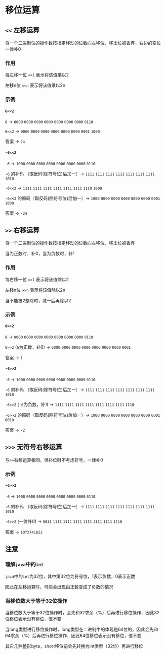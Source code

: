 # 移位运算

## `<<` 左移运算

将一个二进制位的操作数按指定移动的位数向左移位，移出位被丢弃，右边的空位一律补0

### 作用

每左移一位 `<<1` 表示将该值乘以2

左移n位 `<<n` 表示将该值乘以2n

### 示例

#### `6<<2`

`6` -> `0000` `0000` `0000` `0000` `0000` `0000` `0000` `0110`

`6<<2` -> `0000` `0000` `0000` `0000` `0000` `0000` `0001` `1000`

答案 -> `24`

#### `-6<<2`

`-6` -> `1000` `0000` `0000` `0000` `0000` `0000` `0000` `0110`

`-6` 的补码 （取反码(除符号位)后加一）-> `1111` `1111` `1111` `1111` `1111` `1111` `1111` `1010`

`-6<<2` -> `1111` `1111` `1111` `1111` `1111` `1111` `1110` `1000`

`-6<<2` 的原码（取反码(除符号位)后加一）-> `1000` `0000` `0000` `0000` `0000` `0000` `0001` `1000`

答案 -> `-24`

## `>>` 右移运算

将一个二进制位的操作数按指定移动的位数向左移位，移出位被丢弃

当为正数时，补0，当为负数时，补1

### 作用

每右移一位 `>>1` 表示将该值除以2

左移n位 `>>n` 表示将该值除以2n

当不能被2整除时，减一后再除以2

### 示例

#### `6>>2`

`6` -> `0000` `0000` `0000` `0000` `0000` `0000` `0000` `0110`

`6>>2` (`6`为正数，补0) -> `0000` `0000` `0000` `0000` `0000` `0000` `0000` `0001`

答案 -> `1`

#### `-6>>2`

`-6` -> `1000` `0000` `0000` `0000` `0000` `0000` `0000` `0110`

`-6` 的补码 （取反码(除符号位)后加一）-> `1111` `1111` `1111` `1111` `1111` `1111` `1111` `1010`

`-6>>2` (`-6`为负数，补1) -> `1111` `1111` `1111` `1111` `1111` `1111` `1111` `1110`

`-6>>2` 的原码（取反码(除符号位)后加一）-> `1000` `0000` `0000` `0000` `0000` `0000` `0001` `0010`

答案 -> `-2`

## `>>>` 无符号右移运算

与`>>`右移运算相同，但补位时不考虑符号，一律补0

### 示例

#### `-6>>2`

`-6` -> `1000` `0000` `0000` `0000` `0000` `0000` `0000` `0110`

`-6` 的补码 （取反码(除符号位)后加一）-> `1111` `1111` `1111` `1111` `1111` `1111` `1111` `1010`

`-6>>2` (一律补0) -> `0011` `1111` `1111` `1111` `1111` `1111` `1111` `1110`

答案 -> `1073741822`

## 注意

### 理解`java`中的`int`

`java`中的`int`为32位，其中第32位为符号位，1表示负数，0表示正数

因此在左移运算时，可能会出现由正数变成了负数的情况

### 当移位数大于等于32位操作

当移位数大于等于32位操作时，会先和32求余（%）后再进行移位操作，因此32位移位表示没有移位，值不变

当long类型进行移位操作时，long类型在二进制中的体现是64位的，因此会先和64求余（%）后再进行移位操作，因此64位移位表示没有移位，值不变

其它几种整形byte，short移位前会先转换为int类型（32位）再进行移位
